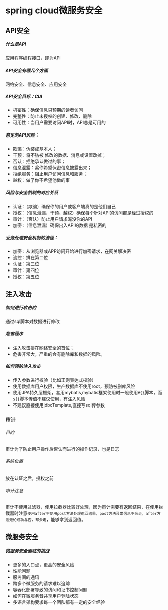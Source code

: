 # spring cloud微服务安全

## API安全

##### 什么是API

应用程序编程接口，即为API

##### API安全有哪几个方面

网络安全、信息安全、应用安全

##### API安全目标：CIA

- 机密性：确保信息只预期的读者访问
- 完整性：防止未授权的创建、修改、删除
- 可用性：当用户需要访问API时，API总是可用的

##### 常见的API风险：

- 欺骗：伪装成基本人；
- 干预：将不钫被 修改的数据、消息或设置改掉；
- 否认：拒绝承认做过的事；
- 信息泄露：奖你希望保密信息披露出来；
- 拒绝服务：阻止用户访问信息和服务；
- 越权：做了你不希望他做的事

##### 风险与安全机制的对应关系

- 认证：（欺骗）确保你的用户或客户端真的是他们自己
- 授权：（信息泄漏、干预、越权）确保每个针对API的访问都是经过授权的
- 审计：（否认）防止用户请求淹没你的API
- 加密：（信息泄漏）确保出入API的数据 是私密的

##### 业务处理安全机制的流程：

- 加密：从浏览器或APP访问开始进行加密请求，在网关解决密
- 流控：排在第二位
- 认证：第三位
- 审计：第四位
- 授权：第五位

## 注入攻击

#####  如何进行攻击的

通过sql脚本对数据进行修改

##### 危害程序

- 注入攻击排在网络安全的首位；
- 危害非常大，严重的会有删除库和数据的风险。

##### 如何预防注入攻击

- 传入参数进行校验（比如正则表达式校验）
- 使用数据库用户权限，生产数据库不使用root，预防被删库风险
- 使用JPA持久层框架，甚用mybatis,mybatis框架使用时一般使用`#{}`脚本，而`${}`脚本传值不建议使用，有注入风险
- 不建议直接使用jdbcTemplate,直接写sql传参数

### 审计

###### 目的

审计为了防止用户操作后否认而进行的操作记录，也是日志

###### 系统位置

放在认证之后，授权之前

###### 审计注意

审计不使用过滤器，使用拉截器比较好处理，因为审计需要有返回结果，在使用拦截器时注意`使用after不使用post方法处理返回结果，post方法异常信息不会走，after方法无论成功与否，都会走`，能够拿到返回值。



## 微服务安全

##### 微服务安全面临的挑战

- 更多的入口点，更高的安全风险
- 性能问题
- 服务间的通讯
- 跨多个微服务的请求难以追踪
- 容器化部署导致的访问和证书控制问题
- 如何在微服务音共享用户登陆状态
- 多语言架构要求每一个团队都有一定的安全经验